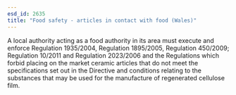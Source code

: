```yaml
---
esd_id: 2635
title: "Food safety - articles in contact with food (Wales)"
---
```


A local authority acting as a food authority in its area must execute and enforce Regulation 1935/2004, Regulation 1895/2005, Regulation 450/2009; Regulation 10/2011 and Regulation 2023/2006 and the Regulations which forbid placing on the market ceramic articles that do not meet the specifications set out in the Directive and conditions relating to the substances that may be used for the manufacture of regenerated cellulose film.

